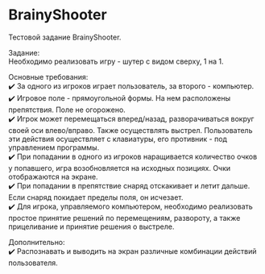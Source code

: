 # BrainyShooter
Тестовой задание BrainyShooter.  
  
Задание:  
Необходимо реализовать игру - шутер с видом сверху, 1 на 1.  
  
Основные требования:  
✔️ За одного из игроков играет пользователь, за второго - компьютер.  
✔️ Игровое поле - прямоугольной формы. На нем расположены препятствия. Поле не огорожено.  
✔️ Игрок может перемещаться вперед/назад, разворачиваться вокруг своей оси влево/вправо. Также осуществлять выстрел. Пользователь эти действия осуществляет с клавиатуры, его противник - под управлением программы.  
✔️ При попадании в одного из игроков наращивается количество очков у попавшего, игра возобновляется на исходных позициях. Очки отображаются на экране.  
✔️ При попадании в препятствие снаряд отскакивает и летит дальше. Если снаряд покидает пределы поля, он исчезает.  
✔️ Для игрока, управляемого компьютером, необходимо реализовать простое принятие решений по перемещениям, развороту, а также прицеливание и принятие решения о выстреле.  
  
  Дополнительно:  
  ✔️ Распознавать и выводить на экран различные комбинации действий пользователя.   
